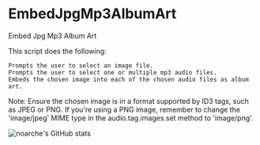 # EmbedJpgMp3AlbumArt
Embed Jpg Mp3 Album Art


This script does the following:

    Prompts the user to select an image file.
    Prompts the user to select one or multiple mp3 audio files.
    Embeds the chosen image into each of the chosen audio files as album art.

Note: Ensure the chosen image is in a format supported by ID3 tags, such as JPEG or PNG. If you're using a PNG image, remember to change the 'image/jpeg' MIME type in the audio.tag.images.set method to 'image/png'.

![noarche's GitHub stats](https://github-readme-stats.vercel.app/api?username=noarche&show_icons=true&theme=transparent)
